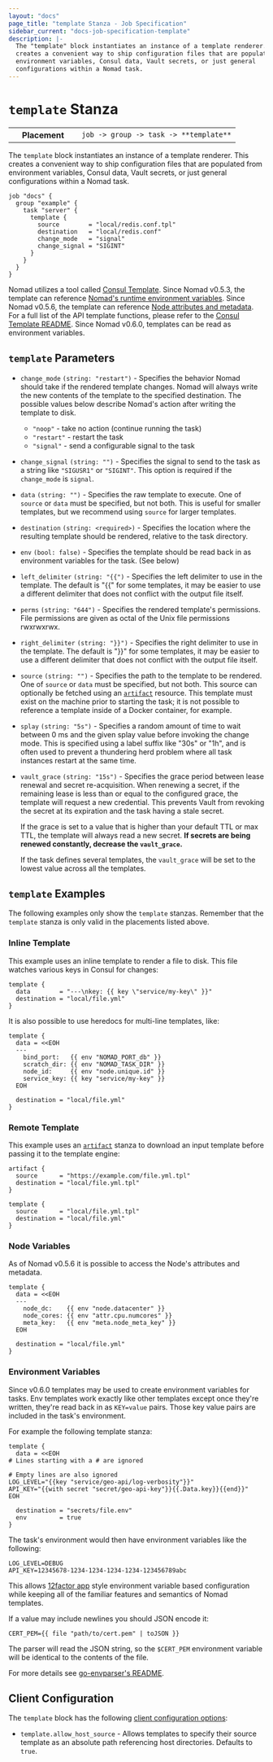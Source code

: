 ```yaml
---
layout: "docs"
page_title: "template Stanza - Job Specification"
sidebar_current: "docs-job-specification-template"
description: |-
  The "template" block instantiates an instance of a template renderer. This
  creates a convenient way to ship configuration files that are populated from
  environment variables, Consul data, Vault secrets, or just general
  configurations within a Nomad task.
---
```


# `template` Stanza

<table class="table table-bordered table-striped">
  <tr>
    <th width="120">Placement</th>
    <td>
      <code>job -> group -> task -> **template**</code>
    </td>
  </tr>
</table>

The `template` block instantiates an instance of a template renderer. This
creates a convenient way to ship configuration files that are populated from
environment variables, Consul data, Vault secrets, or just general
configurations within a Nomad task.

```hcl
job "docs" {
  group "example" {
    task "server" {
      template {
        source        = "local/redis.conf.tpl"
        destination   = "local/redis.conf"
        change_mode   = "signal"
        change_signal = "SIGINT"
      }
    }
  }
}
```

Nomad utilizes a tool called [Consul Template][ct]. Since Nomad v0.5.3, the
template can reference [Nomad's runtime environment variables][env]. Since Nomad
v0.5.6, the template can reference [Node attributes and metadata][nodevars]. For
a full list of the API template functions, please refer to the [Consul Template
README][ct]. Since Nomad v0.6.0, templates can be read as environment variables.

## `template` Parameters

- `change_mode` `(string: "restart")` - Specifies the behavior Nomad should take
  if the rendered template changes. Nomad will always write the new contents of
  the template to the specified destination. The possible values below describe
  Nomad's action after writing the template to disk.

  - `"noop"` - take no action (continue running the task)
  - `"restart"` - restart the task
  - `"signal"` - send a configurable signal to the task

- `change_signal` `(string: "")` - Specifies the signal to send to the task as a
  string like `"SIGUSR1"` or `"SIGINT"`. This option is required if the
  `change_mode` is `signal`.

- `data` `(string: "")` - Specifies the raw template to execute. One of `source`
  or `data` must be specified, but not both. This is useful for smaller
  templates, but we recommend using `source` for larger templates.

- `destination` `(string: <required>)` - Specifies the location where the
  resulting template should be rendered, relative to the task directory.

- `env` `(bool: false)` - Specifies the template should be read back in as
  environment variables for the task. (See below)

- `left_delimiter` `(string: "{{")` - Specifies the left delimiter to use in the
  template. The default is "{{" for some templates, it may be easier to use a
  different delimiter that does not conflict with the output file itself.

- `perms` `(string: "644")` - Specifies the rendered template's permissions.
  File permissions are given as octal of the Unix file permissions rwxrwxrwx.

- `right_delimiter` `(string: "}}")` - Specifies the right delimiter to use in the
  template. The default is "}}" for some templates, it may be easier to use a
  different delimiter that does not conflict with the output file itself.

- `source` `(string: "")` - Specifies the path to the template to be rendered.
  One of `source` or `data` must be specified, but not both. This source can
  optionally be fetched using an [`artifact`][artifact] resource. This template
  must exist on the machine prior to starting the task; it is not possible to
  reference a template inside of a Docker container, for example.

- `splay` `(string: "5s")` - Specifies a random amount of time to wait between
  0 ms and the given splay value before invoking the change mode. This is
  specified using a label suffix like "30s" or "1h", and is often used to
  prevent a thundering herd problem where all task instances restart at the same
  time.

-   `vault_grace` `(string: "15s")` - Specifies the grace period between lease
    renewal and secret re-acquisition. When renewing a secret, if the remaining
    lease is less than or equal to the configured grace, the template will request
    a new credential. This prevents Vault from revoking the secret at its
    expiration and the task having a stale secret.
    
    If the grace is set to a value that is higher than your default TTL or max
    TTL, the template will always read a new secret. **If secrets are being
    renewed constantly, decrease the `vault_grace`.**
    
    If the task defines several templates, the `vault_grace` will be set to the
    lowest value across all the templates.


## `template` Examples

The following examples only show the `template` stanzas. Remember that the
`template` stanza is only valid in the placements listed above.

### Inline Template

This example uses an inline template to render a file to disk. This file watches
various keys in Consul for changes:

```hcl
template {
  data        = "---\nkey: {{ key \"service/my-key\" }}"
  destination = "local/file.yml"
}
```

It is also possible to use heredocs for multi-line templates, like:

```hcl
template {
  data = <<EOH
  ---
    bind_port:   {{ env "NOMAD_PORT_db" }}
    scratch_dir: {{ env "NOMAD_TASK_DIR" }}
    node_id:     {{ env "node.unique.id" }}
    service_key: {{ key "service/my-key" }}
  EOH

  destination = "local/file.yml"
}
```

### Remote Template

This example uses an [`artifact`][artifact] stanza to download an input template
before passing it to the template engine:

```hcl
artifact {
  source      = "https://example.com/file.yml.tpl"
  destination = "local/file.yml.tpl"
}

template {
  source      = "local/file.yml.tpl"
  destination = "local/file.yml"
}
```

### Node Variables

As of Nomad v0.5.6 it is possible to access the Node's attributes and metadata.

```hcl
template {
  data = <<EOH
  ---
    node_dc:    {{ env "node.datacenter" }}
    node_cores: {{ env "attr.cpu.numcores" }}
    meta_key:   {{ env "meta.node_meta_key" }}
  EOH

  destination = "local/file.yml"
}
```

### Environment Variables

Since v0.6.0 templates may be used to create environment variables for tasks.
Env templates work exactly like other templates except once they're written,
they're read back in as `KEY=value` pairs. Those key value pairs are included
in the task's environment.

For example the following template stanza:

```hcl
template {
  data = <<EOH
# Lines starting with a # are ignored

# Empty lines are also ignored
LOG_LEVEL="{{key "service/geo-api/log-verbosity"}}"
API_KEY="{{with secret "secret/geo-api-key"}}{{.Data.key}}{{end}}"
EOH

  destination = "secrets/file.env"
  env         = true
}
```

The task's environment would then have environment variables like the
following:

```
LOG_LEVEL=DEBUG
API_KEY=12345678-1234-1234-1234-1234-123456789abc
```

This allows [12factor app](https://12factor.net/config) style environment
variable based configuration while keeping all of the familiar features and
semantics of Nomad templates.

If a value may include newlines you should JSON encode it:

```
CERT_PEM={{ file "path/to/cert.pem" | toJSON }}
```

The parser will read the JSON string, so the `$CERT_PEM` environment variable
will be identical to the contents of the file.

For more details see [go-envparser's
README](https://github.com/schmichael/go-envparse#readme).

## Client Configuration

The `template` block has the following [client configuration
options](/docs/agent/configuration/client.html#options):

* `template.allow_host_source` - Allows templates to specify their source
  template as an absolute path referencing host directories. Defaults to `true`.

[ct]: https://github.com/hashicorp/consul-template "Consul Template by HashiCorp"
[artifact]: /docs/job-specification/artifact.html "Nomad artifact Job Specification"
[env]: /docs/runtime/environment.html "Nomad Runtime Environment"
[nodevars]: /docs/runtime/interpolation.html#interpreted_node_vars "Nomad Node Variables"
